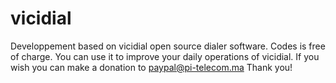 # vicidial
Developpement based on vicidial open source dialer software. Codes is free of charge. You can use it to improve your daily operations of vicidial. 
If you wish you can make a donation to paypal@pi-telecom.ma
Thank you!
